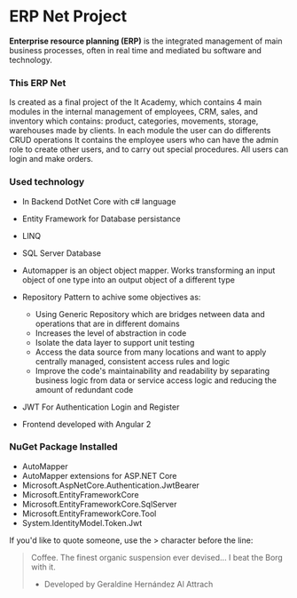 ﻿# ERP Net Project

**Enterprise resource planning (ERP)** is the integrated management of main business processes, often in real time and mediated bu software and technology.
### This ERP Net
Is created as a final project of the It Academy, which contains 4 main modules in the internal management of employees, CRM, sales, and inventory which contains: product, categories, movements, storage, warehouses made by clients.
In each module the user can do differents CRUD operations
It contains the employee users who can have the admin role to create other users, and to carry out special procedures. All users can login and make orders.

### Used technology

* In Backend DotNet Core with c# language
* Entity Framework for Database persistance
* LINQ
* SQL Server Database
* Automapper is an object object mapper. Works transforming an input object of one type into an output object of a different type
* Repository Pattern to achive some objectives as: 
	* Using Generic Repository which are bridges netween data and operations that are in different domains
	* Increases the level of abstraction in code
	* Isolate the data layer to support unit testing
	* Access the data source from many locations and want to apply centrally managed, consistent access rules and logic
	* Improve the code's maintainability and readability by separating business logic from data or service access logic and reducing the amount of redundant code

* JWT For Authentication Login and Register
* Frontend developed with Angular 2

### NuGet Package Installed
* AutoMapper
* AutoMapper extensions for ASP.NET Core
* Microsoft.AspNetCore.Authentication.JwtBearer
* Microsoft.EntityFrameworkCore
* Microsoft.EntityFrameworkCore.SqlServer
* Microsoft.EntityFrameworkCore.Tool
* System.IdentityModel.Token.Jwt

If you'd like to quote someone, use the > character before the line:

> Coffee. The finest organic suspension ever devised... I beat the Borg with it.
> - Developed by Geraldine Hernández Al Attrach